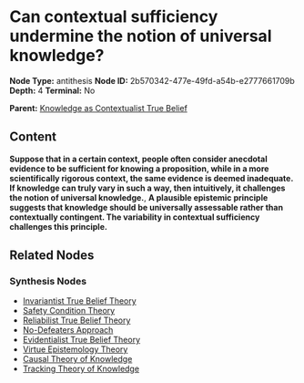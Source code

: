 # Can contextual sufficiency undermine the notion of universal knowledge?

**Node Type:** antithesis
**Node ID:** 2b570342-477e-49fd-a54b-e2777661709b
**Depth:** 4
**Terminal:** No

**Parent:** [Knowledge as Contextualist True Belief](knowledge-as-contextualist-true-belief-synthesis-81e69f7f-9091-4fbf-a45b-58cf14aa162d.md)

## Content

**Suppose that in a certain context, people often consider anecdotal evidence to be sufficient for knowing a proposition, while in a more scientifically rigorous context, the same evidence is deemed inadequate. If knowledge can truly vary in such a way, then intuitively, it challenges the notion of universal knowledge.**, **A plausible epistemic principle suggests that knowledge should be universally assessable rather than contextually contingent. The variability in contextual sufficiency challenges this principle.**

## Related Nodes

### Synthesis Nodes

- [Invariantist True Belief Theory](invariantist-true-belief-theory-synthesis-b1a47167-7317-4227-b2da-b324b09da441.md)
- [Safety Condition Theory](safety-condition-theory-synthesis-1d115273-c00b-41c9-9d34-d63271000a1a.md)
- [Reliabilist True Belief Theory](reliabilist-true-belief-theory-synthesis-b71917c3-0282-42cc-a63c-751e570bdaa8.md)
- [No-Defeaters Approach](no-defeaters-approach-synthesis-8bc53517-59d4-4d67-99e9-742464f533e4.md)
- [Evidentialist True Belief Theory](evidentialist-true-belief-theory-synthesis-67be0312-0c72-4d8d-bea2-5712aaf601b7.md)
- [Virtue Epistemology Theory](virtue-epistemology-theory-synthesis-f5ddf3cc-8e8d-4fde-b2c4-fe6de78cfc8e.md)
- [Causal Theory of Knowledge](causal-theory-of-knowledge-synthesis-e493c2bd-ee08-4339-af4a-2937484726ef.md)
- [Tracking Theory of Knowledge](tracking-theory-of-knowledge-synthesis-7adc1193-7611-4886-a94b-3c6da78ee476.md)
